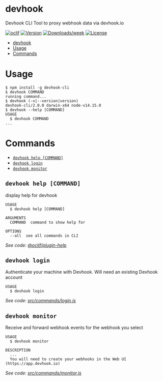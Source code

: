 # devhook

Devhook CLI Tool to proxy webhook data via devhook.io

[![oclif](https://img.shields.io/badge/cli-oclif-brightgreen.svg)](https://oclif.io)
[![Version](https://img.shields.io/npm/v/devhook.svg)](https://npmjs.org/package/devhook)
[![Downloads/week](https://img.shields.io/npm/dw/devhook.svg)](https://npmjs.org/package/devhook)
[![License](https://img.shields.io/npm/l/devhook.svg)](https://github.com/devhook-io/devhook-cli-js/blob/master/package.json)

<!-- toc -->
* [devhook](#devhook)
* [Usage](#usage)
* [Commands](#commands)
<!-- tocstop -->

# Usage

<!-- usage -->
```sh-session
$ npm install -g devhook-cli
$ devhook COMMAND
running command...
$ devhook (-v|--version|version)
devhook-cli/2.0.0 darwin-x64 node-v14.15.0
$ devhook --help [COMMAND]
USAGE
  $ devhook COMMAND
...
```
<!-- usagestop -->

# Commands

<!-- commands -->
* [`devhook help [COMMAND]`](#devhook-help-command)
* [`devhook login`](#devhook-login)
* [`devhook monitor`](#devhook-monitor)

## `devhook help [COMMAND]`

display help for devhook

```
USAGE
  $ devhook help [COMMAND]

ARGUMENTS
  COMMAND  command to show help for

OPTIONS
  --all  see all commands in CLI
```

_See code: [@oclif/plugin-help](https://github.com/oclif/plugin-help/blob/v3.2.2/src/commands/help.ts)_

## `devhook login`

Authenticate your machine with Devhook. Will need an existing Devhook account

```
USAGE
  $ devhook login
```

_See code: [src/commands/login.js](https://github.com/devhook-io/devhook-cli-js/blob/v2.0.0/src/commands/login.js)_

## `devhook monitor`

Receive and forward webhook events for the webhook you select

```
USAGE
  $ devhook monitor

DESCRIPTION
  ...
  You will need to create your webhooks in the Web UI (https://app.devhook.io)
```

_See code: [src/commands/monitor.js](https://github.com/devhook-io/devhook-cli-js/blob/v2.0.0/src/commands/monitor.js)_
<!-- commandsstop -->
